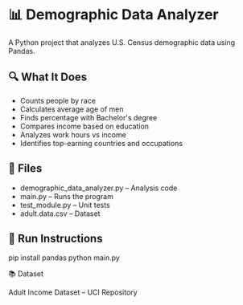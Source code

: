 # 📊 Demographic Data Analyzer

A Python project that analyzes U.S. Census demographic data using Pandas.

## 🔍 What It Does

- Counts people by race
- Calculates average age of men
- Finds percentage with Bachelor's degree
- Compares income based on education
- Analyzes work hours vs income
- Identifies top-earning countries and occupations

## 📁 Files

- demographic_data_analyzer.py – Analysis code  
- main.py – Runs the program  
- test_module.py – Unit tests  
- adult.data.csv – Dataset  

## 🚀 Run Instructions

pip install pandas
python main.py

📚 Dataset

Adult Income Dataset – UCI Repository
